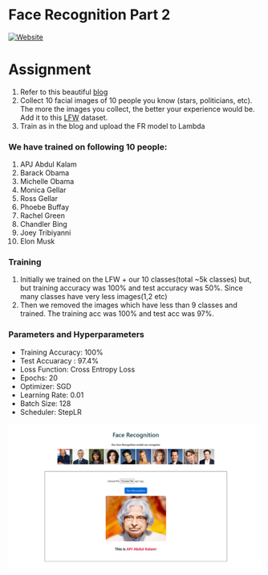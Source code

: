 # Face Recognition Part 2
[![Website](https://img.shields.io/badge/Website-blue.svg)](https://svgs-eva.s3.ap-south-1.amazonaws.com/face_recognition.html)

# Assignment
1. Refer to this beautiful [blog](https://towardsdatascience.com/finetune-a-facial-recognition-classifier-to-recognize-your-face-using-pytorch-d00a639d9a79) 
2. Collect 10 facial images of 10 people you know (stars, politicians, etc). The more the images you collect, the better your experience would be. Add it to this [LFW](http://vis-www.cs.umass.edu/lfw/lfw-funneled.tgz) dataset. 
3. Train as in the blog and upload the FR model to Lambda


### **We have trained on following 10 people:**
1. APJ Abdul Kalam
2. Barack Obama
3. Michelle Obama
4. Monica Gellar
5. Ross Gellar
6. Phoebe Buffay
7. Rachel Green
8. Chandler Bing
9. Joey Tribiyanni
10. Elon Musk

### **Training**

1. Initially we trained on the LFW + our 10 classes(total ~5k classes) but, but training accuracy was 100% and test accuracy was 50%. Since many classes have very less images(1,2 etc)
2. Then we removed the images which have less than 9 classes and trained. The training acc was 100% and test acc was 97%.

### **Parameters and Hyperparameters**

- Training Accuracy: 100%
- Test Accuaracy : 97.4%
- Loss Function: Cross Entropy Loss
- Epochs: 20
- Optimizer: SGD
- Learning Rate: 0.01
- Batch Size: 128
- Scheduler: StepLR

<img src='https://github.com/SVGS-EVA4/Phase2/blob/master/S4-FaceRecognitionPart2/images/face_recognition.png' alt='Face Recognition'/>


